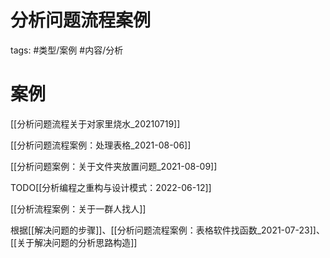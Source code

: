 # 分析问题流程案例

tags: #类型/案例  #内容/分析 


# 案例

[[分析问题流程关于对家里烧水_20210719]]

[[分析问题流程案例：处理表格_2021-08-06]]

[[分析问题案例：关于文件夹放置问题_2021-08-09]]

TODO[[分析编程之重构与设计模式：2022-06-12]]


[[分析流程案例：关于一群人找人]]

根据[[解决问题的步骤]]、[[分析问题流程案例：表格软件找函数_2021-07-23]]、[[关于解决问题的分析思路构造]]


